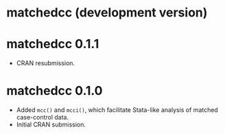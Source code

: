 # matchedcc (development version)

# matchedcc 0.1.1

* CRAN resubmission.

# matchedcc 0.1.0

* Added `mcc()` and `mcci()`, which facilitate Stata-like analysis of matched
  case-control data.
* Initial CRAN submission.
